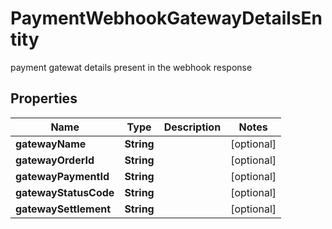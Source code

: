 

# PaymentWebhookGatewayDetailsEntity

payment gatewat details present in the webhook response

## Properties

| Name | Type | Description | Notes |
|------------ | ------------- | ------------- | -------------|
|**gatewayName** | **String** |  |  [optional] |
|**gatewayOrderId** | **String** |  |  [optional] |
|**gatewayPaymentId** | **String** |  |  [optional] |
|**gatewayStatusCode** | **String** |  |  [optional] |
|**gatewaySettlement** | **String** |  |  [optional] |



